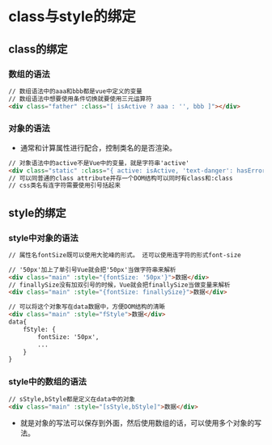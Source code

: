 # class与style的绑定

## class的绑定

### 数组的语法

```html
// 数组语法中的aaa和bbb都是vue中定义的变量
// 数组语法中想要使用条件切换就要使用三元运算符
<div class="father" :class="[ isActive ? aaa : '', bbb ]"></div>
```

### 对象的语法

* 通常和计算属性进行配合，控制类名的是否渲染。

```html
// 对象语法中的active不是Vue中的变量，就是字符串'active'
<div class="static" :class="{ active: isActive, 'text-danger': hasError }"></div>
// 可以同普通的class attribute并存一个DOM结构可以同时有class和:class
// css类名有连字符需要使用引号括起来
```

## style的绑定

### style中对象的语法

```html
// 属性名fontSize既可以使用大驼峰的形式。 还可以使用连字符的形式font-size

// '50px'加上了单引号Vue就会把'50px'当做字符串来解析
<div class="main" :style="{fontSize: '50px'}">数据</div>
// finallySize没有加双引号的时候，Vue就会把finallySize当做变量来解析
<div class="main" :style="{fontSize: finallySize}">数据</div>

// 可以将这个对象写在data数据中，方便DOM结构的清晰
<div class="main" :style="fStyle">数据</div>
data{ 
    fStyle: {
        fontSize: '50px',
        ...
    }
}
```

### style中的数组的语法

```html
// sStyle,bStyle都是定义在data中的对象
<div class="main" :style="[sStyle,bStyle]">数据</div>
```

* 就是对象的写法可以保存到外面，然后使用数组的话，可以使用多个对象的写法。
